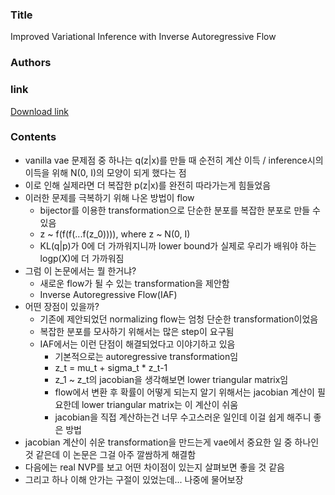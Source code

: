 ### Title
Improved Variational Inference with Inverse Autoregressive Flow

### Authors


### link
[Download link](http://de.arxiv.org/pdf/1606.04934.pdf)

### Contents
- vanilla vae 문제점 중 하나는 q(z|x)를 만들 때 순전히 계산 이득 / inference시의 이득을 위해 N(0, I)의 모양이 되게 했다는 점
- 이로 인해 실제라면 더 복잡한 p(z|x)를 완전히 따라가는게 힘들었음
- 이러한 문제를 극복하기 위해 나온 방법이 flow
    - bijector를 이용한 transformation으로 단순한 분포를 복잡한 분포로 만들 수 있음
    - z ~ f(f(f(...f(z_0)))), where z ~ N(0, I)
    - KL(q|p)가 0에 더 가까워지니까 lower bound가 실제로 우리가 배워야 하는 logp(X)에 더 가까워짐
- 그럼 이 논문에서는 뭘 한거냐?
    - 새로운 flow가 될 수 있는 transformation을 제안함
    - Inverse Autoregressive Flow(IAF)
- 어떤 장점이 있을까?
    - 기존에 제안되었던 normalizing flow는 엄청 단순한 transformation이었음
    - 복잡한 분포를 모사하기 위해서는 많은 step이 요구됨
    - IAF에서는 이런 단점이 해결되었다고 이야기하고 있음
        - 기본적으로는 autoregressive transformation임
        - z_t = mu_t + sigma_t * z_t-1
        - z_1 ~ z_t의 jacobian을 생각해보면 lower triangular matrix임
        - flow에서 변환 후 확률이 어떻게 되는지 알기 위해서는 jacobian 계산이 필요한데 lower triangular matrix는 이 계산이 쉬움
        - jacobian을 직접 계산하는건 너무 수고스러운 일인데 이걸 쉽게 해주니 좋은 방법
- jacobian 계산이 쉬운 transformation을 만드는게 vae에서 중요한 일 중 하나인 것 같은데 이 논문은 그걸 아주 깔쌈하게 해결함
- 다음에는 real NVP를 보고 어떤 차이점이 있는지 살펴보면 좋을 것 같음
- 그리고 하나 이해 안가는 구절이 있었는데... 나중에 물어보장